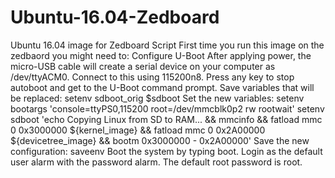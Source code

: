 # Ubuntu-16.04-Zedboard
Ubuntu 16.04 image for Zedboard Script
First time you run this image on the zedbaord you might need to:
Configure U-Boot
After applying power, the micro-USB cable will create a serial device on your computer as /dev/ttyACM0. Connect to this using 115200n8.
Press any key to stop autoboot and get to the U-Boot command prompt.
Save variables that will be replaced:
setenv sdboot_orig $sdboot
Set the new variables:
setenv bootargs 'console=ttyPS0,115200 root=/dev/mmcblk0p2 rw rootwait'
setenv sdboot 'echo Copying Linux from SD to RAM... && mmcinfo && fatload mmc 0 0x3000000 ${kernel_image} && fatload mmc 0 0x2A00000 ${devicetree_image} && bootm 0x3000000 - 0x2A00000'
Save the new configuration:
saveenv
Boot the system by typing boot.
Login as the default user alarm with the password alarm.
The default root password is root.
